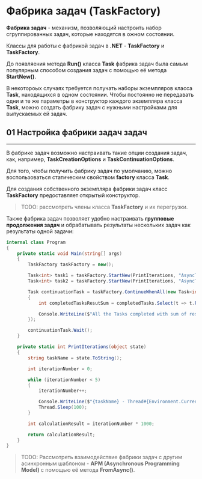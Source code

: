 # **Фабрика задач (TaskFactory)**

**Фабрика задач** - механизм, позволяющий настроить набор сгруппированных задач, которые находятся в ожном состоянии.

Классы для работы с фабрикой задач в **.NET** - **TaskFactory** и **TaskFactory<TResult>**.

До появляения метода **Run()** класса **Task** фабрика задач была самым популярным способом создания задач с помощью её метода **StartNew()**.

В некотороых случаях требуется получать наборы экземпляров класса **Task**, находящихся в одном состоянии. Чтобы постоянно не передавать одни и те же параметры в конструктор каждого экземпляра класса **Task**, можно создать фабрику задач с нужными настройками для выпускаемых ей задач.

## **01 Настройка фабрики задач задач**
---
В фабрике задач возможно настраивать такие опции создания задач, как, например, **TaskCreationOptions** и **TaskContinuationOptions**.

Для того, чтобы получить фабрику задач по умолчанию, можно воспользоваться статическим свойством **factory** класса **Task**.

Для создания собственного экземпляра фабрики задач класс **TaskFactory** предоставляет открытый конструктор.

> TODO: рассмотреть члены класса **TaskFactory** и их перегрузки.

Также фабрика задач позволяет удобно настраивать **групповые продолжения задач** и обрабатывать результаты нескольких задач как результаты одной задачи:

```cs
internal class Program
{
    private static void Main(string[] args)
    {
        TaskFactory taskFactory = new();

        Task<int> task1 = taskFactory.StartNew(PrintIterations, "AsyncTask1");
        Task<int> task2 = taskFactory.StartNew(PrintIterations, "AsyncTask2");

        Task continuationTask = taskFactory.ContinueWhenAll(new Task<int>[] { task1, task2 }, completedTasks =>
        {
            int completedTasksResutSum = completedTasks.Select(t => t.Result).Sum();

            Console.WriteLine($"All the Tasks completed with sum of results of [{completedTasksResutSum}].");
        });

        continuationTask.Wait();
    }

    private static int PrintIterations(object state)
    {
        string taskName = state.ToString();

        int iterationNumber = 0;

        while (iterationNumber < 5)
        {
            iterationNumber++;

            Console.WriteLine($"{taskName} - Thread#{Environment.CurrentManagedThreadId} - [{iterationNumber}]");
            Thread.Sleep(100);
        }

        int calculationResult = iterationNumber * 1000;

        return calculationResult;
    }
}
```

> TODO: Рассмотреть взаимодействие фабрики задач с другим асинхронным шаблоном - **APM (Asynchronous Programming Model)** с помощью её метода **FromAsync()**.